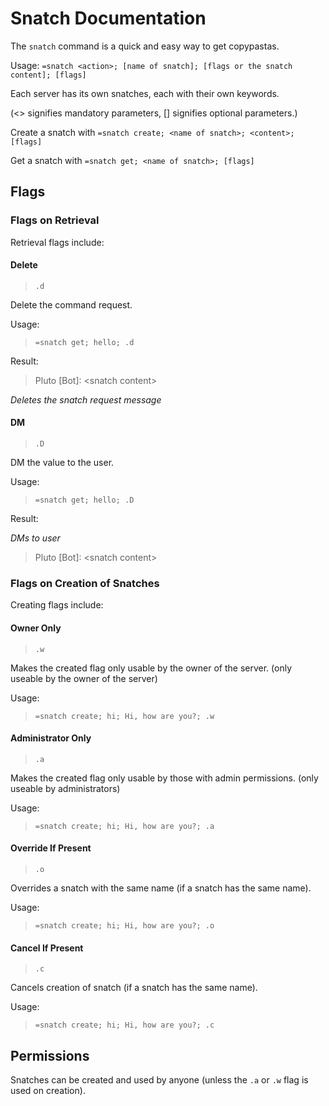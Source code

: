 # Snatch Documentation

The `snatch` command is a quick and easy way to get copypastas. 

Usage: `=snatch <action>; [name of snatch]; [flags or the snatch content]; [flags]`

Each server has its own snatches, each with their own keywords.

(<> signifies mandatory parameters, \[\] signifies optional parameters.)

Create a snatch with `=snatch create; <name of snatch>; <content>; [flags]`

Get a snatch with `=snatch get; <name of snatch>; [flags]`

## Flags

### Flags on Retrieval

Retrieval flags include:

#### Delete

>  `.d`

Delete the command request.

Usage:
> `=snatch get; hello; .d`

Result:

> Pluto \[Bot\]: \<snatch content\>  

*Deletes the snatch request message*  

#### DM

> `.D`

DM the value to the user.

Usage:
> `=snatch get; hello; .D`

Result:

*DMs to user*

> Pluto \[Bot\]: \<snatch content\>  

### Flags on Creation of Snatches

Creating flags include:

#### Owner Only

> `.w`

Makes the created flag only usable by the owner of the server. (only useable by the owner of the server)

Usage:
> `=snatch create; hi; Hi, how are you?; .w`

#### Administrator Only

> `.a`

Makes the created flag only usable by those with admin permissions. (only useable by administrators)

Usage:
> `=snatch create; hi; Hi, how are you?; .a`

#### Override If Present

> `.o`

Overrides a snatch with the same name (if a snatch has the same name).

Usage:
> `=snatch create; hi; Hi, how are you?; .o`

#### Cancel If Present

> `.c`

Cancels creation of snatch (if a snatch has the same name).

Usage:
> `=snatch create; hi; Hi, how are you?; .c`

## Permissions

Snatches can be created and used by anyone (unless the `.a` or `.w` flag is used on creation).
